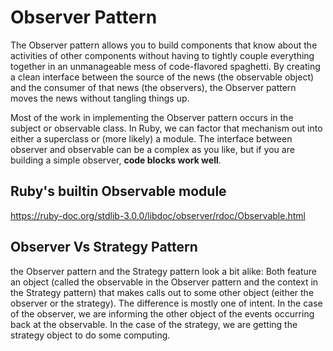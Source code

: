 # Observer Pattern

The Observer pattern allows you to build components that know about the activities of other components without having to tightly couple everything together in an unmanageable mess of code-flavored spaghetti. By creating a clean interface between the source of the news (the observable object) and the consumer of that news (the observers), the Observer pattern moves the news without tangling things up.

Most of the work in implementing the Observer pattern occurs in the subject or observable class. In Ruby, we can factor that mechanism out into either a superclass or (more likely) a module. The interface between observer and observable can be a complex as you like, but if you are building a simple observer, **code blocks work well**.

## Ruby's builtin Observable module

https://ruby-doc.org/stdlib-3.0.0/libdoc/observer/rdoc/Observable.html

## Observer Vs Strategy Pattern

the Observer pattern and the Strategy pattern look a bit alike: Both feature an object (called the observable in the Observer pattern and the context in the Strategy pattern) that makes calls out to some other object (either the observer or the strategy). The difference is mostly one of intent. In the case of the observer, we are informing the other object of the events occurring back at the observable.
In the case of the strategy, we are getting the strategy object to do some computing.
